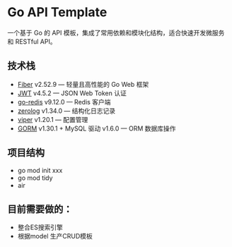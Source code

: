 # Go API Template

一个基于 Go 的 API 模板，集成了常用依赖和模块化结构，适合快速开发微服务和 RESTful API。

## 技术栈

- [Fiber](https://github.com/gofiber/fiber) v2.52.9 — 轻量且高性能的 Go Web 框架
- [JWT](https://github.com/golang-jwt/jwt) v4.5.2 — JSON Web Token 认证
- [go-redis](https://github.com/redis/go-redis) v9.12.0 — Redis 客户端
- [zerolog](https://github.com/rs/zerolog) v1.34.0 — 结构化日志记录
- [viper](https://github.com/spf13/viper) v1.20.1 — 配置管理
- [GORM](https://gorm.io) v1.30.1 + MySQL 驱动 v1.6.0 — ORM 数据库操作

## 项目结构


- go mod init xxx
- go mod tidy
- air

## 目前需要做的：
- 整合ES搜索引擎
- 根据model 生产CRUD模板